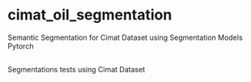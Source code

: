 # cimat_oil_segmentation
Semantic Segmentation for Cimat Dataset using Segmentation Models Pytorch

##

Segmentations tests using Cimat Dataset